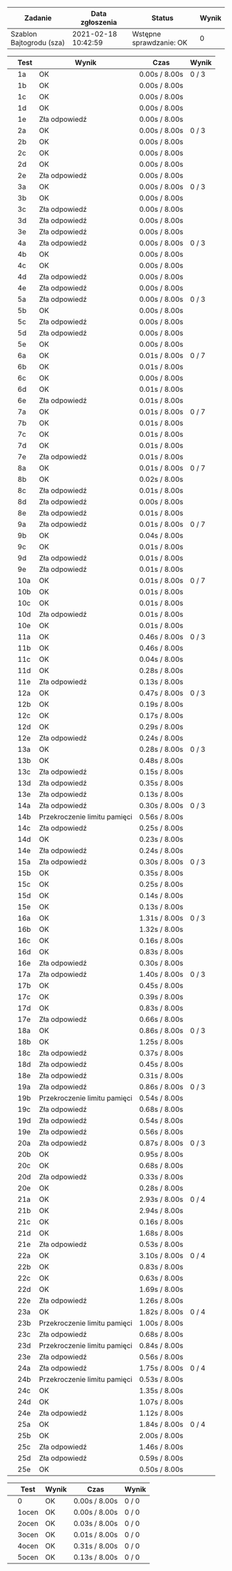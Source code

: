 | Zadanie | Data zgłoszenia | Status | Wynik |
| --- | --- | --- | --- |
| Szablon Bajtogrodu (sza) | 2021-02-18 10:42:59 |  Wstępne sprawdzanie: OK  |  0  |

|  | Test | Wynik | Czas | Wynik |
| --- | --- | --- | --- | --- |
|  |  1a      |  OK  |  0.00s / 8.00s  |  0 / 3  |
|  |  1b      |  OK  |  0.00s / 8.00s  |
|  |  1c      |  OK  |  0.00s / 8.00s  |
|  |  1d      |  OK  |  0.00s / 8.00s  |
|  |  1e      |  Zła odpowiedź  |  0.00s / 8.00s  |
|  |  2a      |  OK  |  0.00s / 8.00s  |  0 / 3  |
|  |  2b      |  OK  |  0.00s / 8.00s  |
|  |  2c      |  OK  |  0.00s / 8.00s  |
|  |  2d      |  OK  |  0.00s / 8.00s  |
|  |  2e      |  Zła odpowiedź  |  0.00s / 8.00s  |
|  |  3a      |  OK  |  0.00s / 8.00s  |  0 / 3  |
|  |  3b      |  OK  |  0.00s / 8.00s  |
|  |  3c      |  Zła odpowiedź  |  0.00s / 8.00s  |
|  |  3d      |  Zła odpowiedź  |  0.00s / 8.00s  |
|  |  3e      |  Zła odpowiedź  |  0.00s / 8.00s  |
|  |  4a      |  Zła odpowiedź  |  0.00s / 8.00s  |  0 / 3  |
|  |  4b      |  OK  |  0.00s / 8.00s  |
|  |  4c      |  OK  |  0.00s / 8.00s  |
|  |  4d      |  Zła odpowiedź  |  0.00s / 8.00s  |
|  |  4e      |  Zła odpowiedź  |  0.00s / 8.00s  |
|  |  5a      |  Zła odpowiedź  |  0.00s / 8.00s  |  0 / 3  |
|  |  5b      |  OK  |  0.00s / 8.00s  |
|  |  5c      |  Zła odpowiedź  |  0.00s / 8.00s  |
|  |  5d      |  Zła odpowiedź  |  0.00s / 8.00s  |
|  |  5e      |  OK  |  0.00s / 8.00s  |
|  |  6a      |  OK  |  0.01s / 8.00s  |  0 / 7  |
|  |  6b      |  OK  |  0.01s / 8.00s  |
|  |  6c      |  OK  |  0.00s / 8.00s  |
|  |  6d      |  OK  |  0.01s / 8.00s  |
|  |  6e      |  Zła odpowiedź  |  0.01s / 8.00s  |
|  |  7a      |  OK  |  0.01s / 8.00s  |  0 / 7  |
|  |  7b      |  OK  |  0.01s / 8.00s  |
|  |  7c      |  OK  |  0.01s / 8.00s  |
|  |  7d      |  OK  |  0.01s / 8.00s  |
|  |  7e      |  Zła odpowiedź  |  0.01s / 8.00s  |
|  |  8a      |  OK  |  0.01s / 8.00s  |  0 / 7  |
|  |  8b      |  OK  |  0.02s / 8.00s  |
|  |  8c      |  Zła odpowiedź  |  0.01s / 8.00s  |
|  |  8d      |  Zła odpowiedź  |  0.00s / 8.00s  |
|  |  8e      |  Zła odpowiedź  |  0.01s / 8.00s  |
|  |  9a      |  Zła odpowiedź  |  0.01s / 8.00s  |  0 / 7  |
|  |  9b      |  OK  |  0.04s / 8.00s  |
|  |  9c      |  OK  |  0.01s / 8.00s  |
|  |  9d      |  Zła odpowiedź  |  0.01s / 8.00s  |
|  |  9e      |  Zła odpowiedź  |  0.01s / 8.00s  |
|  |  10a      |  OK  |  0.01s / 8.00s  |  0 / 7  |
|  |  10b      |  OK  |  0.01s / 8.00s  |
|  |  10c      |  OK  |  0.01s / 8.00s  |
|  |  10d      |  Zła odpowiedź  |  0.01s / 8.00s  |
|  |  10e      |  OK  |  0.01s / 8.00s  |
|  |  11a      |  OK  |  0.46s / 8.00s  |  0 / 3  |
|  |  11b      |  OK  |  0.46s / 8.00s  |
|  |  11c      |  OK  |  0.04s / 8.00s  |
|  |  11d      |  OK  |  0.28s / 8.00s  |
|  |  11e      |  Zła odpowiedź  |  0.13s / 8.00s  |
|  |  12a      |  OK  |  0.47s / 8.00s  |  0 / 3  |
|  |  12b      |  OK  |  0.19s / 8.00s  |
|  |  12c      |  OK  |  0.17s / 8.00s  |
|  |  12d      |  OK  |  0.29s / 8.00s  |
|  |  12e      |  Zła odpowiedź  |  0.24s / 8.00s  |
|  |  13a      |  OK  |  0.28s / 8.00s  |  0 / 3  |
|  |  13b      |  OK  |  0.48s / 8.00s  |
|  |  13c      |  Zła odpowiedź  |  0.15s / 8.00s  |
|  |  13d      |  Zła odpowiedź  |  0.35s / 8.00s  |
|  |  13e      |  Zła odpowiedź  |  0.13s / 8.00s  |
|  |  14a      |  Zła odpowiedź  |  0.30s / 8.00s  |  0 / 3  |
|  |  14b      |  Przekroczenie limitu pamięci  |  0.56s / 8.00s  |
|  |  14c      |  Zła odpowiedź  |  0.25s / 8.00s  |
|  |  14d      |  OK  |  0.23s / 8.00s  |
|  |  14e      |  Zła odpowiedź  |  0.24s / 8.00s  |
|  |  15a      |  Zła odpowiedź  |  0.30s / 8.00s  |  0 / 3  |
|  |  15b      |  OK  |  0.35s / 8.00s  |
|  |  15c      |  OK  |  0.25s / 8.00s  |
|  |  15d      |  OK  |  0.14s / 8.00s  |
|  |  15e      |  OK  |  0.13s / 8.00s  |
|  |  16a      |  OK  |  1.31s / 8.00s  |  0 / 3  |
|  |  16b      |  OK  |  1.32s / 8.00s  |
|  |  16c      |  OK  |  0.16s / 8.00s  |
|  |  16d      |  OK  |  0.83s / 8.00s  |
|  |  16e      |  Zła odpowiedź  |  0.30s / 8.00s  |
|  |  17a      |  Zła odpowiedź  |  1.40s / 8.00s  |  0 / 3  |
|  |  17b      |  OK  |  0.45s / 8.00s  |
|  |  17c      |  OK  |  0.39s / 8.00s  |
|  |  17d      |  OK  |  0.83s / 8.00s  |
|  |  17e      |  Zła odpowiedź  |  0.66s / 8.00s  |
|  |  18a      |  OK  |  0.86s / 8.00s  |  0 / 3  |
|  |  18b      |  OK  |  1.25s / 8.00s  |
|  |  18c      |  Zła odpowiedź  |  0.37s / 8.00s  |
|  |  18d      |  Zła odpowiedź  |  0.45s / 8.00s  |
|  |  18e      |  Zła odpowiedź  |  0.31s / 8.00s  |
|  |  19a      |  Zła odpowiedź  |  0.86s / 8.00s  |  0 / 3  |
|  |  19b      |  Przekroczenie limitu pamięci  |  0.54s / 8.00s  |
|  |  19c      |  Zła odpowiedź  |  0.68s / 8.00s  |
|  |  19d      |  Zła odpowiedź  |  0.54s / 8.00s  |
|  |  19e      |  Zła odpowiedź  |  0.56s / 8.00s  |
|  |  20a      |  Zła odpowiedź  |  0.87s / 8.00s  |  0 / 3  |
|  |  20b      |  OK  |  0.95s / 8.00s  |
|  |  20c      |  OK  |  0.68s / 8.00s  |
|  |  20d      |  Zła odpowiedź  |  0.33s / 8.00s  |
|  |  20e      |  OK  |  0.28s / 8.00s  |
|  |  21a      |  OK  |  2.93s / 8.00s  |  0 / 4  |
|  |  21b      |  OK  |  2.94s / 8.00s  |
|  |  21c      |  OK  |  0.16s / 8.00s  |
|  |  21d      |  OK  |  1.68s / 8.00s  |
|  |  21e      |  Zła odpowiedź  |  0.53s / 8.00s  |
|  |  22a      |  OK  |  3.10s / 8.00s  |  0 / 4  |
|  |  22b      |  OK  |  0.83s / 8.00s  |
|  |  22c      |  OK  |  0.63s / 8.00s  |
|  |  22d      |  OK  |  1.69s / 8.00s  |
|  |  22e      |  Zła odpowiedź  |  1.26s / 8.00s  |
|  |  23a      |  OK  |  1.82s / 8.00s  |  0 / 4  |
|  |  23b      |  Przekroczenie limitu pamięci  |  1.00s / 8.00s  |
|  |  23c      |  Zła odpowiedź  |  0.68s / 8.00s  |
|  |  23d      |  Przekroczenie limitu pamięci  |  0.84s / 8.00s  |
|  |  23e      |  Zła odpowiedź  |  0.56s / 8.00s  |
|  |  24a      |  Zła odpowiedź  |  1.75s / 8.00s  |  0 / 4  |
|  |  24b      |  Przekroczenie limitu pamięci  |  0.53s / 8.00s  |
|  |  24c      |  OK  |  1.35s / 8.00s  |
|  |  24d      |  OK  |  1.07s / 8.00s  |
|  |  24e      |  Zła odpowiedź  |  1.12s / 8.00s  |
|  |  25a      |  OK  |  1.84s / 8.00s  |  0 / 4  |
|  |  25b      |  OK  |  2.00s / 8.00s  |
|  |  25c      |  Zła odpowiedź  |  1.46s / 8.00s  |
|  |  25d      |  Zła odpowiedź  |  0.59s / 8.00s  |
|  |  25e      |  OK  |  0.50s / 8.00s  |

|  | Test | Wynik | Czas | Wynik |
| --- | --- | --- | --- | --- |
|  |  0      |  OK  |  0.00s / 8.00s  |  0 / 0  |
|  |  1ocen      |  OK  |  0.00s / 8.00s  |  0 / 0  |
|  |  2ocen      |  OK  |  0.03s / 8.00s  |  0 / 0  |
|  |  3ocen      |  OK  |  0.01s / 8.00s  |  0 / 0  |
|  |  4ocen      |  OK  |  0.31s / 8.00s  |  0 / 0  |
|  |  5ocen      |  OK  |  0.13s / 8.00s  |  0 / 0  |

